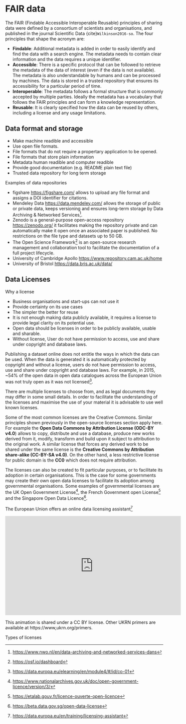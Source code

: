 # FAIR data

The FAIR (Findable Accessible Interoperable Reusable) principles of sharing
data were defined by a consortium of scientists and organisations, and
published in the journal Scientific Data {cite}`Wilkinson2016-so`. The four
principles that shape the acronym are:

- **Findable**: Additional metadata is added in order to easily identify and
  find the data with a search engine. The metadata needs to contain clear
  information and the data requires a unique identifier.
- **Accessible**: There is a specific protocol that can be followed to retrieve
  the metadata of the data of interest (even if the data is not available). The
  metadata is also understandable by humans and can be processed by machines.
  The data is stored in a trusted repository that ensures its accessibility for
  a particular period of time.
- **Interoperable**: The metadata follows a formal structure that is commonly
  accepted by multiple parties. Ideally the metadata has a vocabulary that
  follows the FAIR principles and can form a knowledge representation.
- **Reusable**: It is clearly specified how the data can be reused by others,
  including a license and any usage limitations.

## Data format and storage

- Make machine readible and accessible
- Use open file formats.
- File formats that do not require a propertary application to be opened.
- File formats that store plain information
- Metadata human readible and computer readible
- Provide good documentation (e.g. README plain text file)
- Trusted data repository for long term storage

Examples of data repositories
- figshare https://figshare.com/ allows to upload any file format and assigns a
  DOI identifier for citations.
- Mendeley Data https://data.mendeley.com/ allows the storage of public or
  private data, keeps versioning and ensures long-term storage by Data
  Archiving & Networked Services[^DANS].
- Zenodo is a general-purpose open-access repository https://zenodo.org/ it
  facilitates making the repository private and can automatically make it open
  once an associated paper is published. No restrictions on the file type and
  datasets up to 50 GB.
- The Open Science Framework[^OSF] is an open-source research management and
  collaboration tool to facilitate the documentation of a full project
  lifecycle.
- University of Cambridge Apollo https://www.repository.cam.ac.uk/home
- University of Bristol https://data.bris.ac.uk/data/

[^OSF]: https://osf.io/dashboard
[^DANS]: https://www.nwo.nl/en/data-archiving-and-networked-services-dans

## Data Licenses

Why a license

- Business organisations and start-ups can not use it
- Provide certainty on its use cases
- The simpler the better for reuse
- It is not enough making data publicly available, it requires a license to
  provide legal clarity on its potential use.
- Open data should be licenses in order to be publicly available, usable and
sharable.
- Without license, User do not have permission to access, use and share under copyright and
  database laws.

Publishing a dataset online does not entitle the ways in which the data can be
used. When the data is generated it is automatically protected by copyright and
without a license, users do not have permission to access, use and share under
copyright and database laws. For example, in 2015, ~54% of the open data in
open data catalogues across the European Union was not truly open as it was not
licensed[^1].

[^1]: https://data.europa.eu/elearning/en/module4/#/id/co-01

There are multiple licenses to choose from, and as legal documents they may
differ in some small details. In order to facilitate the understanding of the
licenses and maximise the use of your material it is advisable to use well
known licenses. 

Some of the most common licenses are the Creative Commons. Similar principles
shown previously in the open-source licenses section apply here. For example
the **Open Data Commons by Attribution License (ODC-BY v4.0**) allows to copy,
distribute and use a database, produce new works derived from it, modify,
transform and build upon it subject to attribution to the original work. A
similar license that forces any derived work to be shared under the same
license is the **Creative Commons by Attribution share-alike (CC-BY-SA v4.0)**.
On the other hand, a less restrictive license for public domain is the **CC0**
which does not require attribution.

The licenses can also be created to fit particular purposes, or to facilitate
its adoption in certain organisations. This is the case for some governments may
create their own open data licenses to facilitate its adoption among
governmental organisations. Some examples of governmental licenses are the UK
Open Government License[^uk], the French Government open License[^fr] and the
Singapore Open Data Licence[^sg].

[^uk]: https://www.nationalarchives.gov.uk/doc/open-government-licence/version/3/
[^fr]: https://etalab.gouv.fr/licence-ouverte-open-licence
[^sg]: https://beta.data.gov.sg/open-data-license

The European Union offers an online data licensing assistant[^eu] 

[^eu]: https://data.europa.eu/en/training/licensing-assistant



<iframe width="560" height="315"
src="https://www.youtube.com/embed/wjWAUrvA6c4?si=WHTBIe0DCSzvLWLD"
title="YouTube video player" frameborder="0" allow="accelerometer; autoplay;
clipboard-write; encrypted-media; gyroscope; picture-in-picture; web-share"
referrerpolicy="strict-origin-when-cross-origin" allowfullscreen></iframe>

This animation is shared under a CC BY license. Other UKRN primers are
available at https://www,ukrn.org/primers.

Types of licenses


